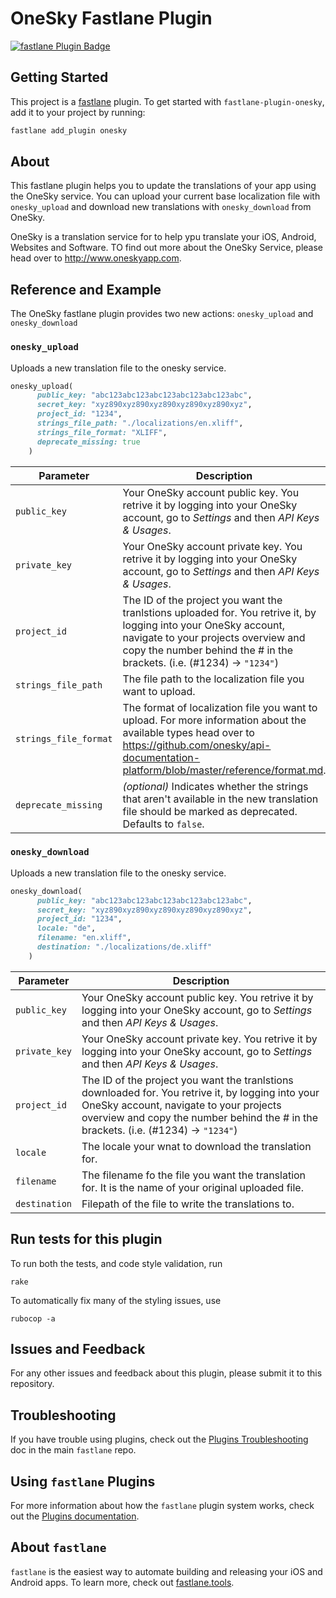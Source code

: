 # OneSky Fastlane Plugin

[![fastlane Plugin Badge](https://rawcdn.githack.com/fastlane/fastlane/master/fastlane/assets/plugin-badge.svg)](https://rubygems.org/gems/fastlane-plugin-onesky)

## Getting Started

This project is a [fastlane](https://github.com/fastlane/fastlane) plugin. To get started with `fastlane-plugin-onesky`, add it to your project by running:

```bash
fastlane add_plugin onesky
```

## About

This fastlane plugin helps you to update the translations of your app using the OneSky service. You can upload your current base localization file with `onesky_upload` and download new translations with `onesky_download` from OneSky.

OneSky is a translation service for to help ypu translate your iOS, Android, Websites and Software. TO find out more about the OneSky Service, please head over to http://www.oneskyapp.com.

## Reference and Example

The OneSky fastlane plugin provides two new actions: `onesky_upload` and `onesky_download`

### `onesky_upload`

Uploads a new translation file to the onesky service.

````ruby
onesky_upload(
      public_key: "abc123abc123abc123abc123abc123abc",
      secret_key: "xyz890xyz890xyz890xyz890xyz890xyz",
      project_id: "1234",
      strings_file_path: "./localizations/en.xliff",
      strings_file_format: "XLIFF",
      deprecate_missing: true
    )
````

Parameter | Description
--------- | -----------
`public_key` | Your OneSky account public key. You retrive it by logging into your OneSky account, go to *Settings* and then *API Keys & Usages*.
`private_key` | Your OneSky account private key. You retrive it by logging into your OneSky account, go to *Settings* and then *API Keys & Usages*.
`project_id` | The ID of the project you want the tranlstions uploaded for. You retrive it, by logging into your OneSky account, navigate to your projects overview and copy the number behind the # in the brackets. (i.e. (#1234) -> `"1234"`)
`strings_file_path` | The file path to the localization file you want to upload.
`strings_file_format` | The format of localization file you want to upload. For more information about the available types head over to https://github.com/onesky/api-documentation-platform/blob/master/reference/format.md.
`deprecate_missing` | *(optional)* Indicates whether the strings that aren't available in the new translation file should be marked as deprecated. Defaults to `false`.

### `onesky_download`

Uploads a new translation file to the onesky service.

````ruby
onesky_download(
      public_key: "abc123abc123abc123abc123abc123abc",
      secret_key: "xyz890xyz890xyz890xyz890xyz890xyz",
      project_id: "1234",
      locale: "de",
      filename: "en.xliff",
      destination: "./localizations/de.xliff"
    )
````

Parameter | Description
--------- | -----------
`public_key` | Your OneSky account public key. You retrive it by logging into your OneSky account, go to *Settings* and then *API Keys & Usages*.
`private_key` | Your OneSky account private key. You retrive it by logging into your OneSky account, go to *Settings* and then *API Keys & Usages*.
`project_id` | The ID of the project you want the tranlstions downloaded for. You retrive it, by logging into your OneSky account, navigate to your projects overview and copy the number behind the # in the brackets. (i.e. (#1234) -> `"1234"`)
`locale` | The locale your wnat to download the translation for.
`filename` | The filename fo the file you want the translation for. It is the name of your original uploaded file.
`destination` | Filepath of the file to write the translations to.

## Run tests for this plugin

To run both the tests, and code style validation, run

```
rake
```

To automatically fix many of the styling issues, use 
```
rubocop -a
```

## Issues and Feedback

For any other issues and feedback about this plugin, please submit it to this repository.

## Troubleshooting

If you have trouble using plugins, check out the [Plugins Troubleshooting](https://github.com/fastlane/fastlane/blob/master/fastlane/docs/PluginsTroubleshooting.md) doc in the main `fastlane` repo.

## Using `fastlane` Plugins

For more information about how the `fastlane` plugin system works, check out the [Plugins documentation](https://github.com/fastlane/fastlane/blob/master/fastlane/docs/Plugins.md).

## About `fastlane`

`fastlane` is the easiest way to automate building and releasing your iOS and Android apps. To learn more, check out [fastlane.tools](https://fastlane.tools).
